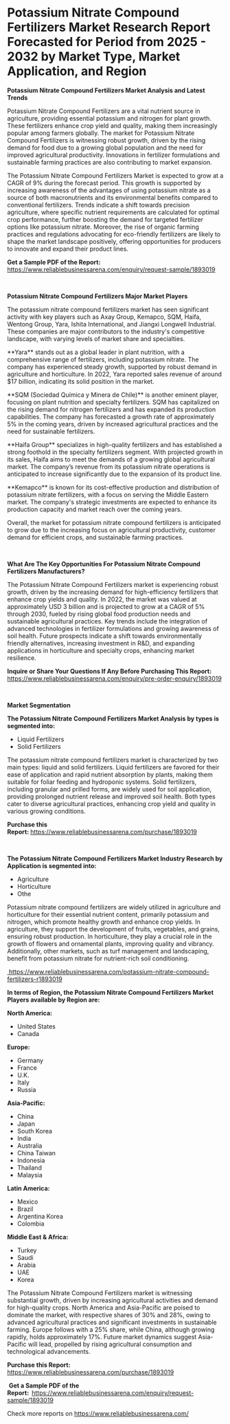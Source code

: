 <p><h1>Potassium Nitrate Compound Fertilizers Market Research Report Forecasted for Period from 2025 -  2032 by Market Type, Market Application, and Region</h1></p><p><strong>Potassium Nitrate Compound Fertilizers Market Analysis and Latest Trends</strong></p>
<p><p>Potassium Nitrate Compound Fertilizers are a vital nutrient source in agriculture, providing essential potassium and nitrogen for plant growth. These fertilizers enhance crop yield and quality, making them increasingly popular among farmers globally. The market for Potassium Nitrate Compound Fertilizers is witnessing robust growth, driven by the rising demand for food due to a growing global population and the need for improved agricultural productivity. Innovations in fertilizer formulations and sustainable farming practices are also contributing to market expansion.</p><p>The Potassium Nitrate Compound Fertilizers Market is expected to grow at a CAGR of 9% during the forecast period. This growth is supported by increasing awareness of the advantages of using potassium nitrate as a source of both macronutrients and its environmental benefits compared to conventional fertilizers. Trends indicate a shift towards precision agriculture, where specific nutrient requirements are calculated for optimal crop performance, further boosting the demand for targeted fertilizer options like potassium nitrate. Moreover, the rise of organic farming practices and regulations advocating for eco-friendly fertilizers are likely to shape the market landscape positively, offering opportunities for producers to innovate and expand their product lines.</p></p>
<p><strong>Get a Sample PDF of the Report:&nbsp;</strong> <a href="https://www.reliablebusinessarena.com/enquiry/request-sample/1893019?utm_campaign=2819&utm_medium=2&utm_source=Github&utm_content=ia&utm_term=28032025&utm_id=potassium-nitrate-compound-fertilizers">https://www.reliablebusinessarena.com/enquiry/request-sample/1893019</a></p>
<p>&nbsp;</p>
<p><strong>Potassium Nitrate Compound Fertilizers Major Market Players</strong></p>
<p><p>The potassium nitrate compound fertilizers market has seen significant activity with key players such as Axay Group, Kemapco, SQM, Haifa, Wentong Group, Yara, Ishita International, and Jiangxi Longwell Industrial. These companies are major contributors to the industry's competitive landscape, with varying levels of market share and specialties.</p><p>**Yara** stands out as a global leader in plant nutrition, with a comprehensive range of fertilizers, including potassium nitrate. The company has experienced steady growth, supported by robust demand in agriculture and horticulture. In 2022, Yara reported sales revenue of around $17 billion, indicating its solid position in the market.</p><p>**SQM (Sociedad Química y Minera de Chile)** is another eminent player, focusing on plant nutrition and specialty fertilizers. SQM has capitalized on the rising demand for nitrogen fertilizers and has expanded its production capabilities. The company has forecasted a growth rate of approximately 5% in the coming years, driven by increased agricultural practices and the need for sustainable fertilizers.</p><p>**Haifa Group** specializes in high-quality fertilizers and has established a strong foothold in the specialty fertilizers segment. With projected growth in its sales, Haifa aims to meet the demands of a growing global agricultural market. The company’s revenue from its potassium nitrate operations is anticipated to increase significantly due to the expansion of its product line.</p><p>**Kemapco** is known for its cost-effective production and distribution of potassium nitrate fertilizers, with a focus on serving the Middle Eastern market. The company's strategic investments are expected to enhance its production capacity and market reach over the coming years.</p><p>Overall, the market for potassium nitrate compound fertilizers is anticipated to grow due to the increasing focus on agricultural productivity, customer demand for efficient crops, and sustainable farming practices.</p></p>
<p>&nbsp;</p>
<p><strong>What Are The Key Opportunities For Potassium Nitrate Compound Fertilizers Manufacturers?</strong></p>
<p><p>The Potassium Nitrate Compound Fertilizers market is experiencing robust growth, driven by the increasing demand for high-efficiency fertilizers that enhance crop yields and quality. In 2022, the market was valued at approximately USD 3 billion and is projected to grow at a CAGR of 5% through 2030, fueled by rising global food production needs and sustainable agricultural practices. Key trends include the integration of advanced technologies in fertilizer formulations and growing awareness of soil health. Future prospects indicate a shift towards environmentally friendly alternatives, increasing investment in R&D, and expanding applications in horticulture and specialty crops, enhancing market resilience.</p></p>
<p><strong>Inquire or Share Your Questions If Any Before Purchasing This Report:</strong> <a href="https://www.reliablebusinessarena.com/enquiry/pre-order-enquiry/1893019?utm_campaign=2819&utm_medium=2&utm_source=Github&utm_content=ia&utm_term=28032025&utm_id=potassium-nitrate-compound-fertilizers">https://www.reliablebusinessarena.com/enquiry/pre-order-enquiry/1893019</a></p>
<p>&nbsp;</p>
<p><strong>Market Segmentation</strong></p>
<p><strong>The Potassium Nitrate Compound Fertilizers Market Analysis by types is segmented into:</strong></p>
<p><ul><li>Liquid Fertilizers</li><li>Solid Fertilizers</li></ul></p>
<p><p>The potassium nitrate compound fertilizers market is characterized by two main types: liquid and solid fertilizers. Liquid fertilizers are favored for their ease of application and rapid nutrient absorption by plants, making them suitable for foliar feeding and hydroponic systems. Solid fertilizers, including granular and prilled forms, are widely used for soil application, providing prolonged nutrient release and improved soil health. Both types cater to diverse agricultural practices, enhancing crop yield and quality in various growing conditions.</p></p>
<p><strong>Purchase this Report:&nbsp;</strong><a href="https://www.reliablebusinessarena.com/purchase/1893019?utm_campaign=2819&utm_medium=2&utm_source=Github&utm_content=ia&utm_term=28032025&utm_id=potassium-nitrate-compound-fertilizers">https://www.reliablebusinessarena.com/purchase/1893019</a></p>
<p>&nbsp;</p>
<p><strong>The Potassium Nitrate Compound Fertilizers Market Industry Research by Application is segmented into:</strong></p>
<p><ul><li>Agriculture</li><li>Horticulture</li><li>Othe</li></ul></p>
<p><p>Potassium nitrate compound fertilizers are widely utilized in agriculture and horticulture for their essential nutrient content, primarily potassium and nitrogen, which promote healthy growth and enhance crop yields. In agriculture, they support the development of fruits, vegetables, and grains, ensuring robust production. In horticulture, they play a crucial role in the growth of flowers and ornamental plants, improving quality and vibrancy. Additionally, other markets, such as turf management and landscaping, benefit from potassium nitrate for nutrient-rich soil conditioning.</p></p>
<p><a href="https://www.reliablebusinessarena.com/potassium-nitrate-compound-fertilizers-r1893019?utm_campaign=2819&utm_medium=2&utm_source=Github&utm_content=ia&utm_term=28032025&utm_id=potassium-nitrate-compound-fertilizers">&nbsp;https://www.reliablebusinessarena.com/potassium-nitrate-compound-fertilizers-r1893019</a></p>
<p><strong>In terms of Region, the Potassium Nitrate Compound Fertilizers Market Players available by Region are:</strong></p>
<p>
    <p> <strong> North America: </strong>
        <ul>
            <li>United States</li>
            <li>Canada</li>
        </ul>
        </p> 
    <p> <strong> Europe: </strong>
        <ul>
            <li>Germany</li>
            <li>France</li>
            <li>U.K.</li>
            <li>Italy</li>
            <li>Russia</li>
        </ul>
        </p> 
    <p> <strong> Asia-Pacific: </strong>
        <ul>
            <li>China</li>
            <li>Japan</li>
            <li>South Korea</li>
            <li>India</li>
            <li>Australia</li>
            <li>China Taiwan</li>
            <li>Indonesia</li>
            <li>Thailand</li>
            <li>Malaysia</li>
        </ul>
        </p> 
    <p> <strong> Latin America: </strong>
        <ul>
            <li>Mexico</li>
            <li>Brazil</li>
            <li>Argentina Korea</li>
            <li>Colombia</li>
        </ul>
        </p> 
    <p> <strong> Middle East & Africa: </strong>
        <ul>
            <li>Turkey</li>
            <li>Saudi</li>
            <li>Arabia</li>
            <li>UAE</li>
            <li>Korea</li>
        </ul>
    </p>
    </p>
<p><p>The Potassium Nitrate Compound Fertilizers market is witnessing substantial growth, driven by increasing agricultural activities and demand for high-quality crops. North America and Asia-Pacific are poised to dominate the market, with respective shares of 30% and 28%, owing to advanced agricultural practices and significant investments in sustainable farming. Europe follows with a 25% share, while China, although growing rapidly, holds approximately 17%. Future market dynamics suggest Asia-Pacific will lead, propelled by rising agricultural consumption and technological advancements.</p></p>
<p><strong>Purchase this Report: </strong><a href="https://www.reliablebusinessarena.com/purchase/1893019?utm_campaign=2819&utm_medium=2&utm_source=Github&utm_content=ia&utm_term=28032025&utm_id=potassium-nitrate-compound-fertilizers">https://www.reliablebusinessarena.com/purchase/1893019</a></p>
<p>&nbsp;<strong>Get a Sample PDF of the Report:&nbsp;&nbsp;</strong><a href="https://www.reliablebusinessarena.com/enquiry/request-sample/1893019?utm_campaign=2819&utm_medium=2&utm_source=Github&utm_content=ia&utm_term=28032025&utm_id=potassium-nitrate-compound-fertilizers">https://www.reliablebusinessarena.com/enquiry/request-sample/1893019</a></p>
<p><strong></strong></p>
<p>Check more reports on <a href="https://www.reliablebusinessarena.com/?utm_campaign=2819&utm_medium=2&utm_source=Github&utm_content=ia&utm_term=28032025&utm_id=potassium-nitrate-compound-fertilizers">https://www.reliablebusinessarena.com/</a></p>